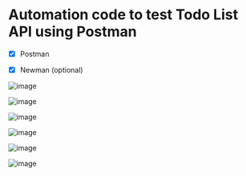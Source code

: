 # Automation code to test Todo List API using Postman

- [X] Postman

- [X] Newman (optional)

![image](https://user-images.githubusercontent.com/71959081/194391524-fd84e5f7-59e0-4306-b88c-c53967c3c12f.png)

![image](https://user-images.githubusercontent.com/71959081/194391624-54faf146-fd08-4836-bffe-4334e0afb4df.png)

![image](https://user-images.githubusercontent.com/71959081/194391715-fac918d2-07ef-4d75-9aca-f93160bade8a.png)

![image](https://user-images.githubusercontent.com/71959081/194391841-238abed9-3f91-458d-a64c-3dc7111ea9cb.png)

![image](https://user-images.githubusercontent.com/71959081/194391926-0633eae4-1738-40c6-bc6b-2a5e73427319.png)

![image](https://user-images.githubusercontent.com/71959081/194392048-9512ca04-0fc7-4fd0-ba91-f09bb44536de.png)


